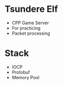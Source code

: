 # Tsundere Elf
- CPP Game Server
- For practicing
- Packet processing

# Stack
- IOCP
- Protobuf
- Memory Pool
